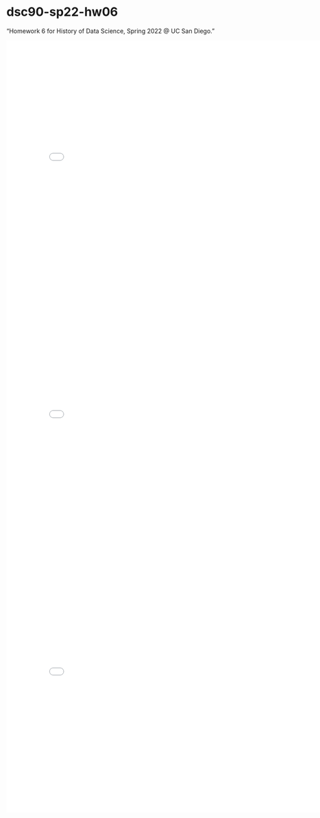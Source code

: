 # dsc90-sp22-hw06
“Homework 6 for History of Data Science, Spring 2022 @ UC San Diego.”

<iframe src='./snow-map.html' width=800 height=600 frameBorder=0></iframe>

<iframe src='./galton-scatter.html' width=800 height=600 frameBorder=0></iframe>

<iframe src='./france-pop.html' width=800 height=600 frameBorder=0></iframe>
